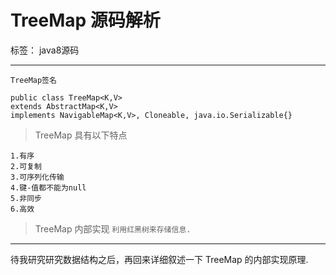 ﻿# TreeMap 源码解析

标签： java8源码

---

`TreeMap签名`       

    public class TreeMap<K,V>
    extends AbstractMap<K,V>
    implements NavigableMap<K,V>, Cloneable, java.io.Serializable{}

> TreeMap 具有以下特点

    1.有序
    2.可复制
    3.可序列化传输
    4.键-值都不能为null
    5.非同步
    6.高效
    
> TreeMap 内部实现 `利用红黑树来存储信息.`


----------

待我研究研究数据结构之后，再回来详细叙述一下 TreeMap 的内部实现原理.

